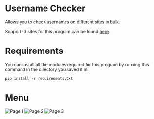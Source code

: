 # Username Checker
Allows you to check usernames on different sites in bulk.

Supported sites for this program can be found [here](https://pastebin.com/b65ZwxNA).

# Requirements
You can install all the modules required for this program by running this command in the directory you saved it in.

`pip install -r requirements.txt`

# Menu
![Page 1](https://i.imgur.com/OJhp3wW.png)
![Page 2](https://i.imgur.com/zYDxxR4.png)
![Page 3](https://i.imgur.com/vOgefgu.png)

